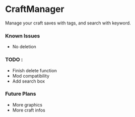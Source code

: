 # CraftManager
Manage your craft saves with tags, and search with keyword.



### Known Issues

- No deletion



### TODO :

- Finish delete function
- Mod compatibility
- Add search box

### Future Plans

- More graphics
- More craft infos
